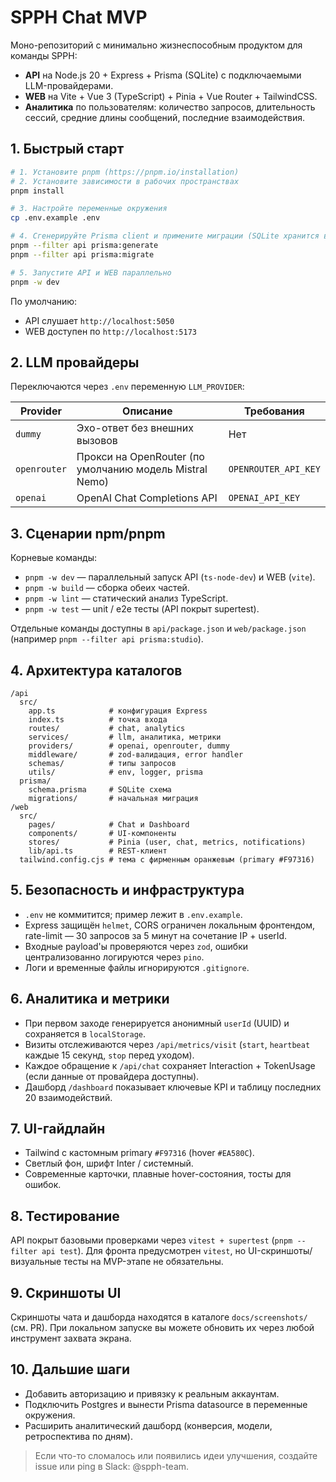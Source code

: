# SPPH Chat MVP

Моно-репозиторий с минимально жизнеспособным продуктом для команды SPPH:

- **API** на Node.js 20 + Express + Prisma (SQLite) с подключаемыми LLM-провайдерами.
- **WEB** на Vite + Vue 3 (TypeScript) + Pinia + Vue Router + TailwindCSS.
- **Аналитика** по пользователям: количество запросов, длительность сессий, средние длины сообщений, последние взаимодействия.

## 1. Быстрый старт

```bash
# 1. Установите pnpm (https://pnpm.io/installation)
# 2. Установите зависимости в рабочих пространствах
pnpm install

# 3. Настройте переменные окружения
cp .env.example .env

# 4. Сгенерируйте Prisma client и примените миграции (SQLite хранится в api/prisma/dev.db)
pnpm --filter api prisma:generate
pnpm --filter api prisma:migrate

# 5. Запустите API и WEB параллельно
pnpm -w dev
```

По умолчанию:

- API слушает `http://localhost:5050`
- WEB доступен по `http://localhost:5173`

## 2. LLM провайдеры

Переключаются через `.env` переменную `LLM_PROVIDER`:

| Provider     | Описание                                                    | Требования              |
|--------------|-------------------------------------------------------------|-------------------------|
| `dummy`      | Эхо-ответ без внешних вызовов                               | Нет                     |
| `openrouter` | Прокси на OpenRouter (по умолчанию модель Mistral Nemo)     | `OPENROUTER_API_KEY`    |
| `openai`     | OpenAI Chat Completions API                                 | `OPENAI_API_KEY`        |

## 3. Сценарии npm/pnpm

Корневые команды:

- `pnpm -w dev` — параллельный запуск API (`ts-node-dev`) и WEB (`vite`).
- `pnpm -w build` — сборка обеих частей.
- `pnpm -w lint` — статический анализ TypeScript.
- `pnpm -w test` — unit / e2e тесты (API покрыт supertest).

Отдельные команды доступны в `api/package.json` и `web/package.json` (например `pnpm --filter api prisma:studio`).

## 4. Архитектура каталогов

```
/api
  src/
    app.ts            # конфигурация Express
    index.ts          # точка входа
    routes/           # chat, analytics
    services/         # llm, аналитика, метрики
    providers/        # openai, openrouter, dummy
    middleware/       # zod-валидация, error handler
    schemas/          # типы запросов
    utils/            # env, logger, prisma
  prisma/
    schema.prisma     # SQLite схема
    migrations/       # начальная миграция
/web
  src/
    pages/            # Chat и Dashboard
    components/       # UI-компоненты
    stores/           # Pinia (user, chat, metrics, notifications)
    lib/api.ts        # REST-клиент
  tailwind.config.cjs # тема с фирменным оранжевым (primary #F97316)
```

## 5. Безопасность и инфраструктура

- `.env` не коммитится; пример лежит в `.env.example`.
- Express защищён `helmet`, CORS ограничен локальным фронтендом, rate-limit — 30 запросов за 5 минут на сочетание IP + userId.
- Входные payload'ы проверяются через `zod`, ошибки централизованно логируются через `pino`.
- Логи и временные файлы игнорируются `.gitignore`.

## 6. Аналитика и метрики

- При первом заходе генерируется анонимный `userId` (UUID) и сохраняется в `localStorage`.
- Визиты отслеживаются через `/api/metrics/visit` (`start`, `heartbeat` каждые 15 секунд, `stop` перед уходом).
- Каждое обращение к `/api/chat` сохраняет Interaction + TokenUsage (если данные от провайдера доступны).
- Дашборд `/dashboard` показывает ключевые KPI и таблицу последних 20 взаимодействий.

## 7. UI-гайдлайн

- Tailwind с кастомным primary `#F97316` (hover `#EA580C`).
- Светлый фон, шрифт Inter / системный.
- Современные карточки, плавные hover-состояния, тосты для ошибок.

## 8. Тестирование

API покрыт базовыми проверками через `vitest + supertest` (`pnpm --filter api test`). Для фронта предусмотрен `vitest`, но UI-скриншоты/визуальные тесты на MVP-этапе не обязательны.

## 9. Скриншоты UI

Скриншоты чата и дашборда находятся в каталоге `docs/screenshots/` (см. PR). При локальном запуске вы можете обновить их через любой инструмент захвата экрана.

## 10. Дальшие шаги

- Добавить авторизацию и привязку к реальным аккаунтам.
- Подключить Postgres и вынести Prisma datasource в переменные окружения.
- Расширить аналитический дашборд (конверсия, модели, ретроспектива по дням).

> Если что-то сломалось или появились идеи улучшения, создайте issue или ping в Slack: @spph-team.
